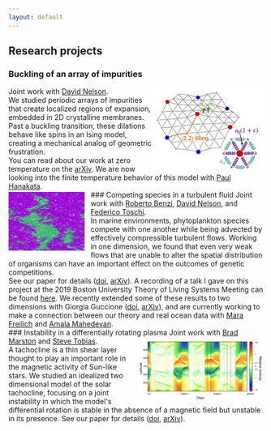 ```yaml
---
layout: default
---
```

## Research projects
### Buckling of an array of impurities
<img src="./assets/img/fig1.jpg" alt="Zigzag pattern impurity buckling" align="right"  width="220"/>
Joint work with <a href="https://www.physics.harvard.edu/people/facpages/nelson" target="_blank">David Nelson</a>.<br>We studied periodic arrays of impurities that create localized regions of expansion, embedded in 2D crystalline membranes. Past a buckling transition, these dilations behave like spins in an Ising model, creating a mechanical analog of geometric frustration.<br>
You can read about our work at zero temperature on the <a href="https://arxiv.org/abs/2002.12302" target="_blank">arXiv</a>. We are now looking into the finite temperature behavior of this model with <a href="https://phanakata.github.io/" target="_blank">Paul Hanakata</a>.  
<br/>
### Competing species in a turbulent fluid
<img src="./assets/img/turbulence.png" alt="Two species competiting in a turbulent fluid" style="float:left;margin: 3px 12px 3px 0px"  width="150"/>
Joint work with <a href="https://scholar.google.com/citations?user=QJeFmVEAAAAJ&hl=en" target="_blank">Roberto Benzi</a>, <a href="https://www.physics.harvard.edu/people/facpages/nelson" target="_blank">David Nelson</a>, and <a href="http://toschi.phys.tue.nl/wordpress/" target="_blank">Federico Toschi</a>.<br>
In marine environments, phytoplankton species compete with one another while being advected by effectively compressible turbulent flows. Working in one dimension, we found that even very weak flows that are unable to alter the spatial distribution of organisms can have an important effect on the outcomes of genetic competitions. <br>
See our paper for details (<a href="https://doi.org/10.1073/pnas.1812829116" target="_blank">doi</a>, <a href="https://arxiv.org/abs/1808.07128" target="_blank">arXiv</a>). A recording of a talk I gave on this project at the 2019 Boston University Theory of Living Systems Meeting can be found <a href="http://physics.bu.edu/theory-living-systems/meetings/2019.html" target="_blank">here</a>. We recently extended some of these results to two dimensions with Giorgia Guccione (<a href="https://doi.org/10.1103/PhysRevE.100.062105" target="_blank">doi</a>, <a href="https://arxiv.org/abs/1907.09377" target="_blank">arXiv</a>), and are currently working to make a connection between our theory and real ocean data with <a href="https://mara-freilich.github.io/" target="_blank">Mara Freilich</a> and <a href="https://mahadevan.whoi.edu/" target="_blank">Amala Mahedevan</a>.  
<br/>
### Instability in a differentially rotating plasma 
<img src="./assets/img/tachocline.jpeg" alt="Vorticity timeline showing the joint instability" style="float:right;margin: 3px 0px 0px 0px"  width="250"/>
Joint work with <a href="https://www.brown.edu/Research/bradmarston/Professor_Marston/Welcome.html" target="_blank">Brad Marston</a> and <a href="http://www1.maths.leeds.ac.uk/~smt/" target="_blank">Steve Tobias</a>.<br>A tachocline is a thin shear layer thought to play an important role in the magnetic activity of Sun-like stars. We studied an idealized two dimensional model of the solar tachocline, focusing on a joint instability in which the model's differential rotation is stable in the absence of a magnetic field but unstable in its presence. 
See our paper for details (<a href="https://doi.org/10.1017/S0022377819000060" target="_blank">doi</a>, <a href="https://arxiv.org/abs/1809.00921" target="_blank">arXiv</a>).
